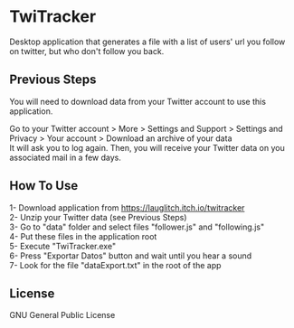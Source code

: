 # TwiTracker
Desktop application that generates a file with a list of users' url you follow on twitter, but who don't follow you back.

## Previous Steps
You will need to download data from your Twitter account to use this application.

Go to your Twitter account > More > Settings and Support > Settings and Privacy > Your account > Download an archive of your data  
It will ask you to log again. Then, you will receive your Twitter data on you associated mail in a few days.

## How To Use
1- Download application from https://lauglitch.itch.io/twitracker  
2- Unzip your Twitter data (see Previous Steps)  
3- Go to "data" folder and select files "follower.js" and "following.js"  
4- Put these files in the application root  
5- Execute "TwiTracker.exe"  
6- Press "Exportar Datos" button and wait until you hear a sound  
7- Look for the file "dataExport.txt" in the root of the app  

## License
GNU General Public License
